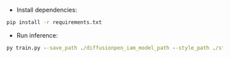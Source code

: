 - Install dependencies:

```cmd
pip install -r requirements.txt
```

- Run inference:
```cmd
py train.py --save_path ./diffusionpen_iam_model_path --style_path ./style_models/iam_style_diffusionpen.pth --train_mode sampling --sampling_mode paragraph
```